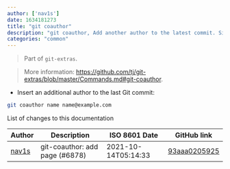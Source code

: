```yaml
---
author: ['nav1s']
date: 1634181273
title: "git coauthor"
description: "git coauthor, Add another author to the latest commit. Since this command rewrites the Git history, `--force` will be needed when pushing next time."
categories: "common"
---
```

> Part of `git-extras`.

> More information: <https://github.com/tj/git-extras/blob/master/Commands.md#git-coauthor>.

- Insert an additional author to the last Git commit:

```bash
git coauthor name name@example.com
```
List of changes to this documentation


Author | Description | ISO 8601 Date | GitHub link
------|-----|-----|-----
[nav1s](mailto:42621369+nav1s@users.noreply.github.com) | git-coauthor: add page (#6878) | 2021-10-14T05:14:33 | [93aaa0205925](https://github.com/tldr-pages/tldr/commit/93aaa0205925935403a2185b37ea0d8e94631125)

